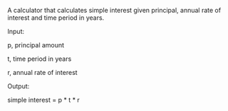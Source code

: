 A calculator that calculates simple interest given principal, annual rate of interest and time period in years.

Input:

   p, principal amount

   t, time period in years

   r, annual rate of interest

Output:

   simple interest = p * t * r
